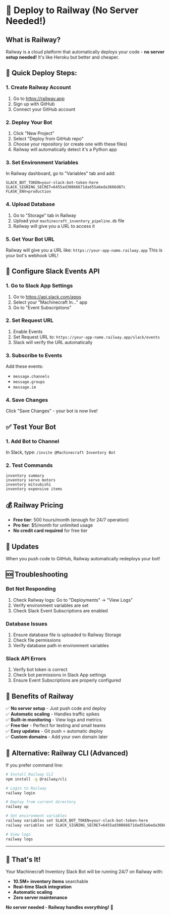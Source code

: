 # 🚀 Deploy to Railway (No Server Needed!)

## What is Railway?
Railway is a cloud platform that automatically deploys your code - **no server setup needed!** It's like Heroku but better and cheaper.

## 🚀 Quick Deploy Steps:

### 1. Create Railway Account
1. Go to https://railway.app
2. Sign up with GitHub
3. Connect your GitHub account

### 2. Deploy Your Bot
1. Click "New Project"
2. Select "Deploy from GitHub repo"
3. Choose your repository (or create one with these files)
4. Railway will automatically detect it's a Python app

### 3. Set Environment Variables
In Railway dashboard, go to "Variables" tab and add:
```
SLACK_BOT_TOKEN=your-slack-bot-token-here
SLACK_SIGNING_SECRET=6455ad30866671dad55a6eda3666d87c
FLASK_ENV=production
```

### 4. Upload Database
1. Go to "Storage" tab in Railway
2. Upload your `machinecraft_inventory_pipeline.db` file
3. Railway will give you a URL to access it

### 5. Get Your Bot URL
Railway will give you a URL like: `https://your-app-name.railway.app`
This is your bot's webhook URL!

## 🔧 Configure Slack Events API

### 1. Go to Slack App Settings
1. Go to https://api.slack.com/apps
2. Select your "Machinecraft In..." app
3. Go to "Event Subscriptions"

### 2. Set Request URL
1. Enable Events
2. Set Request URL to: `https://your-app-name.railway.app/slack/events`
3. Slack will verify the URL automatically

### 3. Subscribe to Events
Add these events:
- `message.channels`
- `message.groups` 
- `message.im`

### 4. Save Changes
Click "Save Changes" - your bot is now live!

## ✅ Test Your Bot

### 1. Add Bot to Channel
In Slack, type: `/invite @Machinecraft Inventory Bot`

### 2. Test Commands
```
inventory summary
inventory servo motors
inventory mitsubishi
inventory expensive items
```

## 💰 Railway Pricing
- **Free tier**: 500 hours/month (enough for 24/7 operation)
- **Pro tier**: $5/month for unlimited usage
- **No credit card required** for free tier

## 🔄 Updates
When you push code to GitHub, Railway automatically redeploys your bot!

## 🆘 Troubleshooting

### Bot Not Responding
1. Check Railway logs: Go to "Deployments" → "View Logs"
2. Verify environment variables are set
3. Check Slack Event Subscriptions are enabled

### Database Issues
1. Ensure database file is uploaded to Railway Storage
2. Check file permissions
3. Verify database path in environment variables

### Slack API Errors
1. Verify bot token is correct
2. Check bot permissions in Slack App settings
3. Ensure Event Subscriptions are properly configured

## 🎯 Benefits of Railway
✅ **No server setup** - Just push code and deploy  
✅ **Automatic scaling** - Handles traffic spikes  
✅ **Built-in monitoring** - View logs and metrics  
✅ **Free tier** - Perfect for testing and small teams  
✅ **Easy updates** - Git push = automatic deploy  
✅ **Custom domains** - Add your own domain later  

## 🚀 Alternative: Railway CLI (Advanced)

If you prefer command line:

```bash
# Install Railway CLI
npm install -g @railway/cli

# Login to Railway
railway login

# Deploy from current directory
railway up

# Set environment variables
railway variables set SLACK_BOT_TOKEN=your-slack-bot-token-here
railway variables set SLACK_SIGNING_SECRET=6455ad30866671dad55a6eda3666d87c

# View logs
railway logs
```

---

## 🎉 That's It!

Your Machinecraft Inventory Slack Bot will be running 24/7 on Railway with:
- **10.5M+ inventory items** searchable
- **Real-time Slack integration**
- **Automatic scaling**
- **Zero server maintenance**

**No server needed - Railway handles everything!** 🚀
